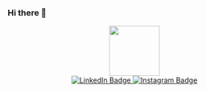 ### Hi there 👋


<div id="header" align="center">
  <img src="https://media.giphy.com/media/M9gbBd9nbDrOTu1Mqx/giphy.gif" width="100"/>
  <div id="badges">
  <a href="https://www.linkedin.com/in/soufiane-beloufa-62997424b/">
    <img src="https://img.shields.io/badge/LinkedIn-blue?style=for-the-badge&logo=linkedin&logoColor=white" alt="LinkedIn Badge"/>
  </a>
   <a href="https://www.instagram.com/soufiane9513/">
    <img src="https://img.shields.io/badge/Instagram-%40soufiane9513-orange?style=for-the-badge&logo=instagram" alt="Instagram Badge"/>
  </a>
</div>
  <img src="https://komarev.com/ghpvc/?username=SoufianeBeloufa&style=flat-square&color=blue" alt=""/>
</div>

<!--
Here are some ideas to get you started:

- 🔭 I’m currently working on ...
- 🌱 I’m currently learning ...
- 👯 I’m looking to collaborate on ...
- 🤔 I’m looking for help with ...
- 💬 Ask me about ...
- 📫 How to reach me: ...
- 😄 Pronouns: ...
- ⚡ Fun fact: ...
-->
